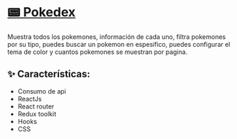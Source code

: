 # [📟 Pokedex](https://dg-pokedex.netlify.app/)

Muestra todos los pokemones, información de cada uno, filtra pokemones por su tipo, puedes buscar un pokemon en espesifico, puedes configurar el tema de color y cuantos pokemones se muestran por pagina.

## ✨ Características: 

- Consumo de api
- ReactJs
- React router
- Redux toolkit
- Hooks
- CSS